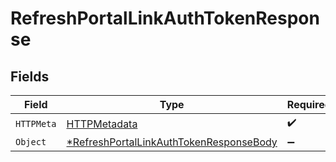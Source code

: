 # RefreshPortalLinkAuthTokenResponse


## Fields

| Field                                                                                  | Type                                                                                   | Required                                                                               | Description                                                                            |
| -------------------------------------------------------------------------------------- | -------------------------------------------------------------------------------------- | -------------------------------------------------------------------------------------- | -------------------------------------------------------------------------------------- |
| `HTTPMeta`                                                                             | [HTTPMetadata](./httpmetadata.md)                                                      | :heavy_check_mark:                                                                     | N/A                                                                                    |
| `Object`                                                                               | [*RefreshPortalLinkAuthTokenResponseBody](./refreshportallinkauthtokenresponsebody.md) | :heavy_minus_sign:                                                                     | OK                                                                                     |